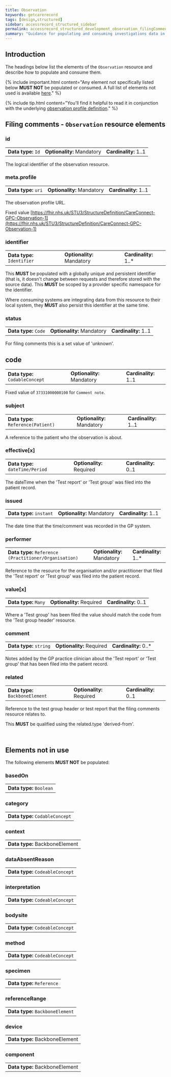 ```yaml
---
title: Observation
keywords: getcarerecord
tags: [design,structured]
sidebar: accessrecord_structured_sidebar
permalink: accessrecord_structured_development_observation_filingComments.html
summary: "Guidance for populating and consuming investigations data in GP Connect"
---
```



## Introduction ##

The headings below list the elements of the `Observation` resource and describe how to populate and consume them.

{% include important.html content="Any element not specifically listed below **MUST NOT** be populated or consumed. A full list of elements not used is available [here](accessrecord_structured_development_observation.html#elements-not-in-use)." %}

{% include tip.html content="You'll find it helpful to read it in conjunction with the underlying [observation profile definition](https://fhir.nhs.uk/STU3/StructureDefinition/CareConnect-GPC-Observation-1/_history/1.4)." %}

## Filing comments - `Observation` resource elements ##

### id ###

<table class='resource-attributes'>
  <tr>
    <td><strong>Data type:</strong> <code>Id</code></td>
    <td><strong>Optionality:</strong> Mandatory</td>
    <td><strong>Cardinality:</strong> 1..1</td>
  </tr>
</table>

The logical identifier of the observation resource.

### meta.profile ###

<table class='resource-attributes'>
  <tr>
    <td><strong>Data type:</strong> <code>uri</code></td>
    <td><strong>Optionality:</strong> Mandatory</td>
    <td><strong>Cardinality:</strong> 1..1</td>
  </tr>
</table>

The observation profile URL.

Fixed value [https://fhir.nhs.uk/STU3/StructureDefinition/CareConnect-GPC-Observation-1](https://fhir.nhs.uk/STU3/StructureDefinition/CareConnect-GPC-Observation-1)

### identifier ###

<table class='resource-attributes'>
  <tr>
    <td><strong>Data type:</strong> <code>Identifier</code></td>
    <td><strong>Optionality:</strong> Mandatory</td>
    <td><strong>Cardinality:</strong> 1..*</td>
  </tr>
</table>

This **MUST** be populated with a globally unique and persistent identifier (that is, it doesn't change between requests and therefore stored with the source data). This **MUST** be scoped by a provider specific namespace for the identifier.

Where *consuming* systems are integrating data from this resource to their local system, they **MUST** also persist this identifier at the same time.

### status ###

<table class='resource-attributes'>
  <tr>
    <td><strong>Data type:</strong> <code>Code</code></td>
    <td><strong>Optionality:</strong> Mandatory</td>
    <td><strong>Cardinality:</strong> 1..1</td>
  </tr>
</table>

For filing comments this is a set value of 'unknown'.

## code ###

<table class='resource-attributes'>
  <tr>
    <td><strong>Data type:</strong> <code>CodableConcept</code></td>
    <td><strong>Optionality:</strong> Mandatory</td>
    <td><strong>Cardinality:</strong> 1..1</td>
  </tr>
</table>

Fixed value of `37331000000100` for `Comment note`.

### subject ###

<table class='resource-attributes'>
  <tr>
    <td><strong>Data type:</strong> <code>Reference(Patient)</code></td>
    <td><strong>Optionality:</strong> Mandatory</td>
    <td><strong>Cardinality:</strong> 1..1</td>
  </tr>
</table>

A reference to the patient who the observation is about.

### effective[x] ###

<table class='resource-attributes'>
  <tr>
    <td><strong>Data type:</strong> <code>dateTime/Period</code></td>
    <td><strong>Optionality:</strong> Required</td>
    <td><strong>Cardinality:</strong> 0..1</td>
  </tr>
</table>

The dateTime when the 'Test report' or 'Test group' was filed into the patient record.

### issued ###

<table class='resource-attributes'>
  <tr>
    <td><strong>Data type:</strong> <code>instant</code></td>
    <td><strong>Optionality:</strong> Mandatory</td>
    <td><strong>Cardinality:</strong> 1..1</td>
  </tr>
</table>

The date time that the time/comment was recorded in the GP system.

### performer ###

<table class='resource-attributes'>
  <tr>
    <td><strong>Data type:</strong> <code>Reference (Practitioner/Organisation)</code></td>
    <td><strong>Optionality:</strong> Mandatory</td>
    <td><strong>Cardinality:</strong> 1..*</td>
  </tr>
</table>

Reference to the resource for the organisation and/or practitioner that filed the 'Test report' or 'Test group' was filed into the patient record.

### value[x] ###

<table class='resource-attributes'>
  <tr>
    <td><strong>Data type:</strong> <code>Many</code></td>
    <td><strong>Optionality:</strong> Required</td>
    <td><strong>Cardinality:</strong> 0..1</td>
  </tr>
</table>

Where a 'Test group' has been filed the value should match the code from the 'Test group header' resource.

### comment ###

<table class='resource-attributes'>
  <tr>
    <td><strong>Data type:</strong> <code>string</code></td>
    <td><strong>Optionality:</strong> Required</td>
    <td><strong>Cardinality:</strong> 0..*</td>
  </tr>
</table>

Notes added by the GP practice clinician about the 'Test report' or 'Test group' that has been filed into the patient record.


### related ###

<table class='resource-attributes'>
  <tr>
    <td><strong>Data type:</strong> <code>BackboneElement</code></td>
    <td><strong>Optionality:</strong> Required</td>
    <td><strong>Cardinality:</strong> 0..1</td>
  </tr>
</table>

Reference to the test group header or test report that the filing comments resource relates to.

This **MUST** be qualified using the related.type 'derived-from'.

<br>

## Elements **not in use** ##

The following elements **MUST NOT** be populated:

### basedOn ###

<table class='resource-attributes'>
  <tr>
    <td><strong>Data type:</strong> <code>Boolean</code></td>
  </tr>
</table>

### category ###

<table class='resource-attributes'>
  <tr>
    <td><strong>Data type:</strong> <code>CodableConcept</code></td>
  </tr>
</table>

### context ###

<table class='resource-attributes'>
  <tr>
    <td><strong>Data type:</strong> BackboneElement</td>
  </tr>
</table>

### dataAbsentReason ###

<table class='resource-attributes'>
  <tr>
    <td><strong>Data type:</strong> <code>CodeableConcept</code></td>
  </tr>
</table>

### interpretation ###

<table class='resource-attributes'>
  <tr>
    <td><strong>Data type:</strong> <code>CodeableConcept</code></td>
  </tr>
</table>

### bodysite ###

<table class='resource-attributes'>
  <tr>
    <td><strong>Data type:</strong> <code>CodeableConcept</code></td>
  </tr>
</table>


### method ###

<table class='resource-attributes'>
  <tr>
    <td><strong>Data type:</strong> <code>CodeableConcept</code></td>
  </tr>
</table>

### specimen ###

<table class='resource-attributes'>
  <tr>
    <td><strong>Data type:</strong> <code>Reference</code></td>
  </tr>
</table>

### referenceRange ###

<table class='resource-attributes'>
  <tr>
    <td><strong>Data type:</strong> <code>BackboneElement</code></td>
  </tr>
</table>

### device ###

<table class='resource-attributes'>
  <tr>
    <td><strong>Data type:</strong> BackboneElement</td>
  </tr>
</table>

### component ###

<table class='resource-attributes'>
  <tr>
    <td><strong>Data type:</strong> BackboneElement</td>
  </tr>
</table>
